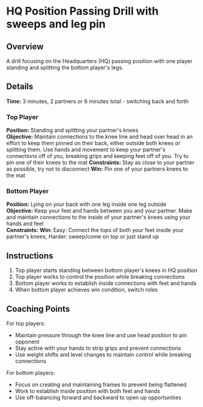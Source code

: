 # HQ Position Passing Drill with sweeps and leg pin

## Overview
A drill focusing on the Headquarters (HQ) passing position with one player standing and splitting the bottom player's legs.

## Details
**Time:** 3 minutes, 2 partners or 6 minutes total - switching back and forth

### Top Player
**Position:** Standing and splitting your partner's knees  
**Objective:** Maintain connections to the knee line and head over head in an effort to keep them pinned on their back, either outside both knees or splitting them. Use hands and movement to keep your partner's connections off of you, breaking grips and keeping feet off of you. Try to pin one of their knees to the mat
**Constraints:** Stay as close to your partner as possible, try not to disconnect
**Win:** Pin one of your partners knees to the mat

### Bottom Player
**Position:** Lying on your back with one leg inside one leg outside  
**Objective:** Keep your feet and hands between you and your partner. Make and maintain connections to the inside of your partner's knees using your hands and feet  
**Constraints:** 
**Win:** Easy: Connect the tops of both your feet inside your partner's knees, Harder: sweep/come on top or just stand up

## Instructions
1. Top player starts standing between bottom player's knees in HQ position
2. Top player works to control the position while breaking connections
3. Bottom player works to establish inside connections with feet and hands
4. When bottom player achieves win condition, switch roles

## Coaching Points
For top players:
- Maintain pressure through the knee line and use head position to pin opponent
- Stay active with your hands to strip grips and prevent connections
- Use weight shifts and level changes to maintain control while breaking connections

For bottom players:
- Focus on creating and maintaining frames to prevent being flattened
- Work to establish inside position with both feet and hands
- Use off-balancing forward and backward to open up opportunities
